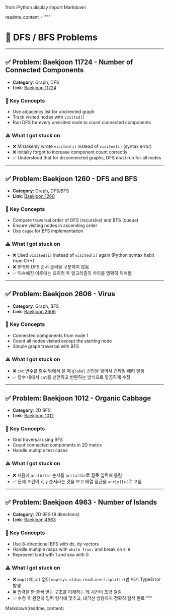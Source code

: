 from IPython.display import Markdown

readme_content = """
# 🧠 DFS / BFS Problems

---

## ✅ Problem: Baekjoon 11724 - Number of Connected Components
- **Category**: Graph, DFS
- **Link**: [Baekjoon 11724](https://www.acmicpc.net/problem/11724)

### 🧠 Key Concepts
- Use adjacency list for undirected graph
- Track visited nodes with `visited[]`
- Run DFS for every unvisited node to count connected components

### ⚠️ What I got stuck on
- ❌ Mistakenly wrote `visited(i)` instead of `visited[i]` (syntax error)
- ❌ Initially forgot to increase component count correctly
- ✅ Understood that for disconnected graphs, DFS must run for all nodes

---

## ✅ Problem: Baekjoon 1260 - DFS and BFS
- **Category**: Graph, DFS/BFS
- **Link**: [Baekjoon 1260](https://www.acmicpc.net/problem/1260)

### 🧠 Key Concepts
- Compare traversal order of DFS (recursive) and BFS (queue)
- Ensure visiting nodes in ascending order
- Use `deque` for BFS implementation

### ⚠️ What I got stuck on
- ❌ Used `visited(i)` instead of `visited[i]` again (Python syntax habit from C++)
- ❌ BFS와 DFS 순서 출력을 구분하지 않음
- ✅ 익숙해진 이후에는 오히려 두 알고리즘의 차이를 명확히 이해함

---

## ✅ Problem: Baekjoon 2606 - Virus
- **Category**: Graph, BFS
- **Link**: [Baekjoon 2606](https://www.acmicpc.net/problem/2606)

### 🧠 Key Concepts
- Connected components from node 1
- Count all nodes visited except the starting node
- Simple graph traversal with BFS

### ⚠️ What I got stuck on
- ❌ `cnt` 변수를 함수 밖에서 쓸 때 `global` 선언을 잊어서 런타임 에러 발생
- ✅ 함수 내에서 `cnt`를 선언하고 반환하는 방식으로 깔끔하게 수정

---

## ✅ Problem: Baekjoon 1012 - Organic Cabbage
- **Category**: 2D BFS
- **Link**: [Baekjoon 1012](https://www.acmicpc.net/problem/1012)

### 🧠 Key Concepts
- Grid traversal using BFS
- Count connected components in 2D matrix
- Handle multiple test cases

### ⚠️ What I got stuck on
- ❌ 처음에 `arr[b][a]` 순서를 `arr[a][b]`로 잘못 입력해 틀림
- ✅ 문제 조건이 x, y 순서라는 것을 보고 배열 접근을 `arr[y][x]`로 고침

---

## ✅ Problem: Baekjoon 4963 - Number of Islands
- **Category**: 2D BFS (8 directions)
- **Link**: [Baekjoon 4963](https://www.acmicpc.net/problem/4963)

### 🧠 Key Concepts
- Use 8-directional BFS with dx, dy vectors
- Handle multiple maps with `while True:` and break on `0 0`
- Represent land with 1 and sea with 0

### ⚠️ What I got stuck on
- ❌ `map()`에 `int` 없이 `map(sys.stdin.readline().split())`만 써서 TypeError 발생
- ❌ 입력을 한 줄씩 받는 구조를 이해하는 데 시간이 조금 걸림
- ✅ 수정 후 완전히 입력 형식에 맞추고, 대각선 방향까지 정확히 탐색 완료
"""

Markdown(readme_content)
